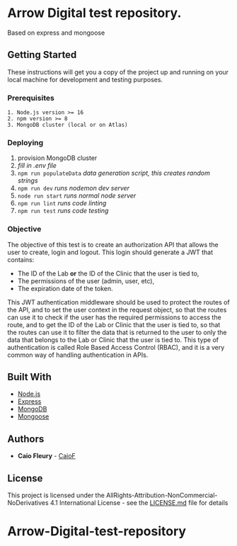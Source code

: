 # Arrow Digital test repository.

Based on express and mongoose

## Getting Started

These instructions will get you a copy of the project up and running on your local machine for development and testing purposes.

### Prerequisites

```
1. Node.js version >= 16
2. npm version >= 8
3. MongoDB cluster (local or on Atlas)
```

### Deploying

1. provision MongoDB cluster
2. _fill in .env file_
3. `npm run populateData` _data generation script, this creates random strings_
4. `npm run dev` _runs nodemon dev server_
5. `node run start` _runs normal node server_
6. `npm run lint` _runs code linting_
7. `npm run test` _runs code testing_

### Objective

The objective of this test is to create an authorization API that allows the user to create, login and logout.
This login should generate a JWT that contains:
* The ID of the Lab **or** the ID of the Clinic that the user is tied to,
* The permissions of the user (admin, user, etc),
* The expiration date of the token.  

This JWT authentication middleware should be used to protect the routes of the API, and to set the user context in the request object, so that the routes can use it to check if the user has the required permissions to access the route, and to get the ID of the Lab or Clinic that the user is tied to, so that the routes can use it to filter the data that is returned to the user to only the data that belongs to the Lab or Clinic that the user is tied to.
This type of authentication is called Role Based Access Control (RBAC), and it is a very common way of handling authentication in APIs.

## Built With

- [Node.js](https://nodejs.org/en/)
- [Express]()
- [MongoDB]()
- [Mongoose]()

## Authors

- **Caio Fleury** - [CaioF](https://github.com/CaioF)

## License

This project is licensed under the AllRights-Attribution-NonCommercial-NoDerivatives 4.1 International License - see the [LICENSE.md](LICENSE.md) file for details
# Arrow-Digital-test-repository
